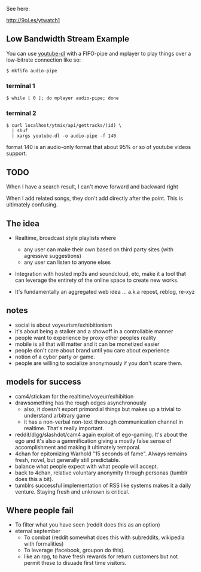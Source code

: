 See here:

http://9ol.es/ytwatch1

## Low Bandwidth Stream Example

You can use [youtube-dl](http://rg3.github.io/youtube-dl/) with a FIFO-pipe and mplayer to play things over a low-bitrate connection like so:

    $ mkfifo audio-pipe

### terminal 1

    $ while [ 0 ]; do mplayer audio-pipe; done

### terminal 2

    $ curl localhost/ytmix/api/gettracks/(id) \ 
      | shuf 
      | xargs youtube-dl -o audio-pipe -f 140

format 140 is an audio-only format that about 95% or so of youtube videos support.

## TODO

When I have a search result, I can't move forward and backward right

When I add related songs, they don't add directly after the point. This is ultimately confusing.

## The idea

 * Realtime, broadcast style playlists where 
   * any user can make their own based on third party sites (with agressive suggestions)
   * any user can listen to anyone elses 

 * Integration with hosted mp3s and soundcloud, etc, make it a tool that can leverage the entirety of the online space to create new works.  
 * It's fundamentally an aggregated web idea ... a.k.a repost, reblog, re-xyz

## notes

 * social is about voyeurism/exhibitionism
 * it's about being a stalker and a showoff in a controllable manner
 * people want to experience by proxy other peoples reality
 * mobile is all that will matter and it can be monetized easier
 * people don't care about brand until you care about experience
 * notion of a cyber party or game.
 * people are willing to socialize anonymously if you don't scare them.

## models for success

 * cam4/stickam for the realtime/voyeur/exhibition
 * drawsomething has the rough edges asynchronously
   * also, it doesn't export primordial things but makes up a trivial to understand arbitrary game
   * it has a non-verbal non-text thorough communication channel in realtime. That's really important.
 * reddit/digg/slashdot/cam4 again exploit of ego-gaming. It's about the ego and it's also a gammification giving a mostly false sense of accomplishment and making it ultimately temporal.
 * 4chan for epitomizing Warhold "15 seconds of fame". Always remains fresh, novel, but generally still predictable.
 * balance what people expect with what people will accept.
 * back to 4chan, relative voluntary anonymity through personas (tumblr does this a bit).
 * tumblrs successful implementation of RSS like systems makes it a daily venture.  Staying fresh and unknown is critical.

## Where people fail

 * To filter what you have seen (reddit does this as an option)
 * eternal september
   * To combat (reddit somewhat does this with subreddits, wikipedia with formalities)
   * To leverage (facebook, groupon do this).
   * like an rpg, to have fresh rewards for return customers but not permit these to disuade first time visitors.
